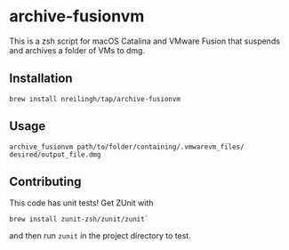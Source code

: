 # archive-fusionvm

This is a zsh script for macOS Catalina and VMware Fusion
that suspends and archives a folder of VMs to dmg.

## Installation

    brew install nreilingh/tap/archive-fusionvm

## Usage

    archive_fusionvm path/to/folder/containing/.vmwarevm_files/ desired/output_file.dmg

## Contributing

This code has unit tests! Get ZUnit with

    brew install zunit-zsh/zunit/zunit`

and then run `zunit` in the project directory to test.

